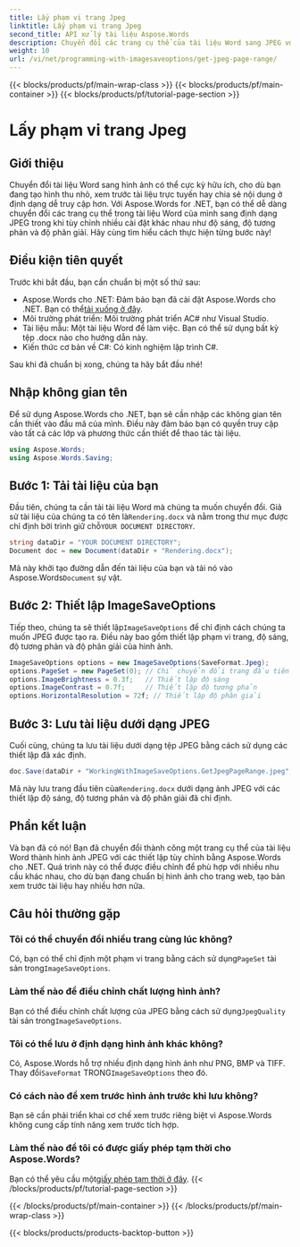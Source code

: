 ```yaml
---
title: Lấy phạm vi trang Jpeg
linktitle: Lấy phạm vi trang Jpeg
second_title: API xử lý tài liệu Aspose.Words
description: Chuyển đổi các trang cụ thể của tài liệu Word sang JPEG với các thiết lập tùy chỉnh bằng Aspose.Words cho .NET. Tìm hiểu cách điều chỉnh độ sáng, độ tương phản và độ phân giải từng bước.
weight: 10
url: /vi/net/programming-with-imagesaveoptions/get-jpeg-page-range/
---
```


{{< blocks/products/pf/main-wrap-class >}}
{{< blocks/products/pf/main-container >}}
{{< blocks/products/pf/tutorial-page-section >}}

# Lấy phạm vi trang Jpeg

## Giới thiệu

Chuyển đổi tài liệu Word sang hình ảnh có thể cực kỳ hữu ích, cho dù bạn đang tạo hình thu nhỏ, xem trước tài liệu trực tuyến hay chia sẻ nội dung ở định dạng dễ truy cập hơn. Với Aspose.Words for .NET, bạn có thể dễ dàng chuyển đổi các trang cụ thể trong tài liệu Word của mình sang định dạng JPEG trong khi tùy chỉnh nhiều cài đặt khác nhau như độ sáng, độ tương phản và độ phân giải. Hãy cùng tìm hiểu cách thực hiện từng bước này!

## Điều kiện tiên quyết

Trước khi bắt đầu, bạn cần chuẩn bị một số thứ sau:

-  Aspose.Words cho .NET: Đảm bảo bạn đã cài đặt Aspose.Words cho .NET. Bạn có thể[tải xuống ở đây](https://releases.aspose.com/words/net/).
- Môi trường phát triển: Môi trường phát triển AC# như Visual Studio.
- Tài liệu mẫu: Một tài liệu Word để làm việc. Bạn có thể sử dụng bất kỳ tệp .docx nào cho hướng dẫn này.
- Kiến thức cơ bản về C#: Có kinh nghiệm lập trình C#.

Sau khi đã chuẩn bị xong, chúng ta hãy bắt đầu nhé!

## Nhập không gian tên

Để sử dụng Aspose.Words cho .NET, bạn sẽ cần nhập các không gian tên cần thiết vào đầu mã của mình. Điều này đảm bảo bạn có quyền truy cập vào tất cả các lớp và phương thức cần thiết để thao tác tài liệu.

```csharp
using Aspose.Words;
using Aspose.Words.Saving;
```

## Bước 1: Tải tài liệu của bạn

Đầu tiên, chúng ta cần tải tài liệu Word mà chúng ta muốn chuyển đổi. Giả sử tài liệu của chúng ta có tên là`Rendering.docx` và nằm trong thư mục được chỉ định bởi trình giữ chỗ`YOUR DOCUMENT DIRECTORY`.

```csharp
string dataDir = "YOUR DOCUMENT DIRECTORY";
Document doc = new Document(dataDir + "Rendering.docx");
```

 Mã này khởi tạo đường dẫn đến tài liệu của bạn và tải nó vào Aspose.Words`Document` sự vật.

## Bước 2: Thiết lập ImageSaveOptions

 Tiếp theo, chúng ta sẽ thiết lập`ImageSaveOptions` để chỉ định cách chúng ta muốn JPEG được tạo ra. Điều này bao gồm thiết lập phạm vi trang, độ sáng, độ tương phản và độ phân giải của hình ảnh.

```csharp
ImageSaveOptions options = new ImageSaveOptions(SaveFormat.Jpeg);
options.PageSet = new PageSet(0); // Chỉ chuyển đổi trang đầu tiên
options.ImageBrightness = 0.3f;   // Thiết lập độ sáng
options.ImageContrast = 0.7f;     // Thiết lập độ tương phản
options.HorizontalResolution = 72f; // Thiết lập độ phân giải
```

## Bước 3: Lưu tài liệu dưới dạng JPEG

Cuối cùng, chúng ta lưu tài liệu dưới dạng tệp JPEG bằng cách sử dụng các thiết lập đã xác định.

```csharp
doc.Save(dataDir + "WorkingWithImageSaveOptions.GetJpegPageRange.jpeg", options);
```

 Mã này lưu trang đầu tiên của`Rendering.docx` dưới dạng ảnh JPEG với các thiết lập độ sáng, độ tương phản và độ phân giải đã chỉ định.

## Phần kết luận

Và bạn đã có nó! Bạn đã chuyển đổi thành công một trang cụ thể của tài liệu Word thành hình ảnh JPEG với các thiết lập tùy chỉnh bằng Aspose.Words cho .NET. Quá trình này có thể được điều chỉnh để phù hợp với nhiều nhu cầu khác nhau, cho dù bạn đang chuẩn bị hình ảnh cho trang web, tạo bản xem trước tài liệu hay nhiều hơn nữa.

## Câu hỏi thường gặp

### Tôi có thể chuyển đổi nhiều trang cùng lúc không?
 Có, bạn có thể chỉ định một phạm vi trang bằng cách sử dụng`PageSet` tài sản trong`ImageSaveOptions`.

### Làm thế nào để điều chỉnh chất lượng hình ảnh?
 Bạn có thể điều chỉnh chất lượng của JPEG bằng cách sử dụng`JpegQuality` tài sản trong`ImageSaveOptions`.

### Tôi có thể lưu ở định dạng hình ảnh khác không?
 Có, Aspose.Words hỗ trợ nhiều định dạng hình ảnh như PNG, BMP và TIFF. Thay đổi`SaveFormat` TRONG`ImageSaveOptions` theo đó.

### Có cách nào để xem trước hình ảnh trước khi lưu không?
Bạn sẽ cần phải triển khai cơ chế xem trước riêng biệt vì Aspose.Words không cung cấp tính năng xem trước tích hợp.

### Làm thế nào để tôi có được giấy phép tạm thời cho Aspose.Words?
 Bạn có thể yêu cầu một[giấy phép tạm thời ở đây](https://purchase.aspose.com/temporary-license/).
{{< /blocks/products/pf/tutorial-page-section >}}

{{< /blocks/products/pf/main-container >}}
{{< /blocks/products/pf/main-wrap-class >}}

{{< blocks/products/products-backtop-button >}}
